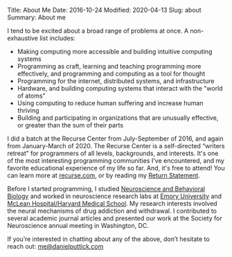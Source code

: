 Title: About Me
Date: 2016-10-24
Modified: 2020-04-13
Slug: about
Summary: About me

I tend to be excited about a broad range of problems at once. A non-exhaustive list includes:

- Making computing more accessible and building intuitive computing systems
- Programming as craft, learning and teaching programming more effectively, and programming and computing as a tool for thought
- Programming for the internet, distributed systems, and infrastructure
- Hardware, and building computing systems that interact with the "world of atoms"
- Using computing to reduce human suffering and increase human thriving
- Building and participating in organizations that are unusually effective, or greater than the sum of their parts

I did a batch at the Recurse Center from July-September of 2016, and again from January-March of 2020. The Recurse Center is a self-directed “writers retreat” for programmers of all levels, backgrounds, and interests. It's one of the most interesting programming communities I've encountered, and my favorite educational experience of my life so far. And, it's free to attend! You can learn more at [recurse.com](https://www.recurse.com/scout/click?t=70c642aa7102a1a2b43dc2ba3585c703), or by reading my [Return Statement]({filename}/journal/return-statement.md).

Before I started programming, I studied [Neuroscience and Behavioral Biology](http://www.nbb.emory.edu) and worked in neuroscience research labs at [Emory University](https://genetics.emory.edu/faculty/primary/weinshenker-david.html) and [McLean Hospital/Harvard Medical School](https://www.chartofflab.com/). My research interests involved the neural mechanisms of drug addiction and withdrawal. I contributed to several academic journal articles and presented our work at the Society for Neuroscience annual meeting in Washington, DC.

If you’re interested in chatting about any of the above, don’t hesitate to reach out: me@danielputtick.com
